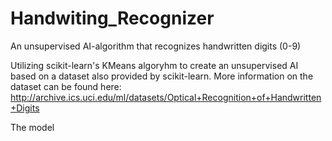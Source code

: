 # Handwiting_Recognizer
An unsupervised AI-algorithm that recognizes handwritten digits (0-9)

Utilizing scikit-learn's KMeans algoryhm to create an unsupervised AI based on a dataset also provided by scikit-learn.
More information on the dataset can be found here: http://archive.ics.uci.edu/ml/datasets/Optical+Recognition+of+Handwritten+Digits

The model
